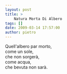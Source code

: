 ```yaml
---
layout: post
title: >
    Natura Morta Di Albero
tags: []
date: 2009-03-14 17:57:00
author: pietro
---
```

Quell'albero par morto,<br/>come un sole,<br/>che non sorgerà,<br/>come acqua,<br/>che bevuta non sarà.

